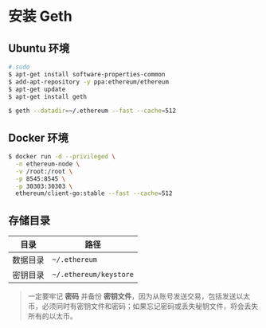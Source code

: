 # 安装 Geth

## Ubuntu 环境

```sh
# sudo
$ apt-get install software-properties-common
$ add-apt-repository -y ppa:ethereum/ethereum
$ apt-get update
$ apt-get install geth
```

```sh
$ geth --datadir=~/.ethereum --fast --cache=512
```

## Docker 环境

```sh
$ docker run -d --privileged \
  -n ethereum-node \
  -v /root:/root \
  -p 8545:8545 \
  -p 30303:30303 \
  ethereum/client-go:stable --fast --cache=512
```

## 存储目录

| 目录     | 路径                   |
| -------- | ---------------------- |
| 数据目录 | `~/.ethereum`          |
| 密钥目录 | `~/.ethereum/keystore` |

> 一定要牢记 **密码** 并备份 **密钥文件**，因为从账号发送交易，包括发送以太币，必须同时有密钥文件和密码；如果忘记密码或丢失秘钥文件，将会丢失所有的以太币。
